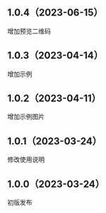 ## 1.0.4（2023-06-15）
增加预览二维码
## 1.0.3（2023-04-14）
增加示例
## 1.0.2（2023-04-11）
增加示例图片
## 1.0.1（2023-03-24）
修改使用说明
## 1.0.0（2023-03-24）
初版发布
